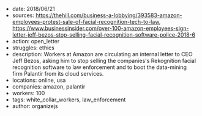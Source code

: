 - date: 2018/06/21
- sources: https://thehill.com/business-a-lobbying/393583-amazon-employees-protest-sale-of-facial-recognition-tech-to-law, https://www.businessinsider.com/over-100-amazon-employees-sign-letter-jeff-bezos-stop-selling-facial-recognition-software-police-2018-6
- action: open_letter
- struggles: ethics
- description: Workers at Amazon are circulating an internal letter to CEO Jeff Bezos, asking him to stop selling the companies's Rekognition facial recognition software to law enforcement and to boot the data-mining firm Palantir from its cloud services.
- locations: online, usa
- companies: amazon, palantir
- workers: 100
- tags: white_collar_workers, law_enforcement
- author: organizejs
